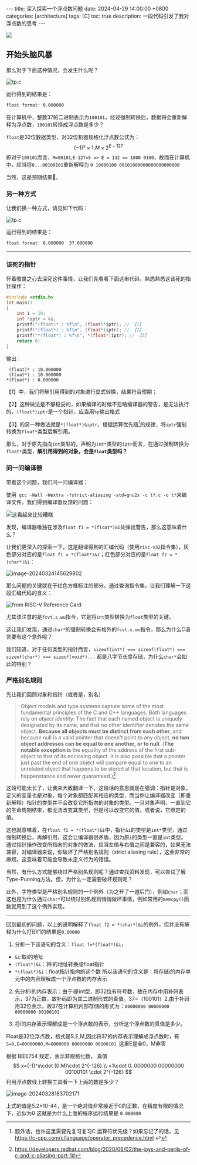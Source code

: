 
​---
title: 深入探索一个浮点数问题
date: 2024-04-29 14:00:00 +0800
categories: [architecture]
tags: [C]
toc: true
description: 一段代码引发了我对浮点数的思考
​---

![](https://polarisxu.studygolang.com/posts/basic/imgs/float-point04.png)

## 开始头脑风暴

那么对于下面这种情况，会发生什么呢？

![tp.c](https://yeijon-note.oss-cn-beijing.aliyuncs.com/img/carbon2.png)

运行得到的结果是：

```bash
float format: 0.000000
```

在计算机中，整数37的二进制表示为`100101`，经过强制转换后，数据将会重新解释为浮点数，`100101`转换成浮点数是多少？

`float`是32位数据类型，对32位机器规格化浮点数公式为：
$$
(-1)^s\times 1.M \times 2^{E-127}
$$
即对于`100101`而言，`M=00101`,`E-127=5 => E = 132 == 1000 0100`，故而在计算机中，应当将`0...00100101`重新解释为 `0 10000100 00101000000000000000000`

当然，这是预期结果🤣。

### 另一种方式

让我们换一种方式，请见如下代码：

![tp.c](https://yeijon-note.oss-cn-beijing.aliyuncs.com/img/3.png)

运行得到的结果是：

```bash
float format: 0.000000	37.000000
```

---

### 该死的指针

怀着敬畏之心去深究这件事情，让我们先看看下面这串代码，熟悉熟悉这该死的指针操作：

```c
#include <stdio.h>
int main()
{
    int i = 10;
    int *iptr = &i;
    printf("(float)* : %f\n", (float)*iptr); // 【1】
    printf("(float*) : %f\n", (float*)iptr); // 【2】
    printf("*(float*) : %f\n", *(float*)iptr); // 【3】
    return 0;
}
```

输出：

```
 (float)* : 10.000000
 (float*) : 10.000000
*(float*) : 0.000000
```

【1】中，我们将解引用得到的对象进行显式转换，结果符合预期；

【2】这种做法是不够稳妥的，如果编译的时候不忽略编译器的警告，是无法执行的，`(float*)iptr`是一个指针，应当用`%p`输出格式

【3】的另一种做法就是`*(float*)&iptr`，根据运算优先级[^1]的规律，将`iptr`强制转换为`float*`类型后解引用。



那么，对于原先指向`int`类型的，声明为`int*`类型的`iptr`而言，在通过强制转换为`float*`类型，**解引用得到的对象，会是`float`类型吗？**

### 问一问编译器

带着这个问题，我们问一问编译器：

使用` gcc -Wall -Wextra -fstrict-aliasing -std=gnu2x -c tf.c -o tf`来编译文件，我们得到编译器反馈的问题：

![这看起来比较糟糕](https://yeijon-note.oss-cn-beijing.aliyuncs.com/img/image-20240324145045209.png)

发现，编译器唯独在涉及`float f1 = *(float*)&i`处弹出警告，那么这意味着什么？

让我们更深入的探索一下，这是翻译得到的汇编代码（使用`risc-v32`指令集），灰色部分对应的是`float f1 = *(float*)&i`；红色部分对应的是`float f2 = *(char*)&i`：

![image-20240324145629802](https://yeijon-note.oss-cn-beijing.aliyuncs.com/img/image-20240324145629802.png)

那么问题的关键就在于红色方框标注的部分。通过查询指令集，让我们理解一下这段汇编代码的含义：

![from RISC-V Reference Card](https://yeijon-note.oss-cn-beijing.aliyuncs.com/img/image-20240324150011302.png)

尤其该注意的是`fcvt.s.wu`指令，它是将`int`类型转换为`float`类型的关键。

这让我们发现，通过`char*`的强制转换会有格外的`fcvt.s.wu`指令，那么为什么C语言要有这个意外呢？

我们知道，对于任何类型的指针而言，`sizeof(int*) === sizeof(float*) === sizeof(char*) === sizeof(void*)...` 都是八字节长度存储，为什么`char*`会如此的特别？

### 严格别名规则

先让我们回顾对象和指针（或者是，别名）

> Object models and type systems capture some of the most fundamental principles of the C and C++ languages. Both languages rely on *object identity*: The fact that each named object is uniquely designated by its name, and that no other identifier denotes the same object. **Because all objects must be distinct from each other**, and because null is a valid pointer that doesn't point to any object, **no two object addresses can be equal to one another,** **or to null.** (**The notable exception is** the equality of the address of the first sub-object to that of its enclosing object. It is also possible that a pointer just past the end of one object will compare equal to one to an unrelated object that happens to be stored at that location, but that is happenstance and never guaranteed.)[^2]

这段可能太长了，让我来大致翻译一下，这段话的意思就是在强调：指针是对象，定义的变量也是对象，每个对象都匹配其相应的类型，而当你让编译器改变（即重新解释）指针的类型并不会改变它所指向的对象的类型。一旦对象声明，一直到它的生命周期结束，都无法改变其类型，但是可以改变它的值，或者说，它绑定的值。

这也就意味着，在`float f1 = *(float*)&i`中，指针`&i`的类型是`int*`类型，通过强制转换后，再解引用，这会让编译器很矛盾，因为原`i`的类型一直是`int`类型。通过指针操作改变所指向的对象的做法，应当左值与右值之间是兼容的，如果无法兼容，对编译器来说，你破坏了严格别名规则（strict aliasing rule），这会非常的麻烦。这意味着可能会导致未定义行为的错误。

当然，有什么方式能够绕过严格别名规则呢？通过查找资料发现，可以尝试了解Type-Punning方法。但，为什么一定需要破坏规则呢？

此外，字符类型是严格别名规则的一个例外（为之开了一道后门），例如`char`；而这也是为什么通过`char*`可以绕过别名规则悄悄做坏事情，例如常用的`memcpy()`函数就用到了这个例外实现。

---

回到最初的问题，以上的说明解释了`float f2 = *(char*)&i`的例外，但并没有解释为什么打印f1的结果是`0.00000`

1. 分析一下该语句的含义：`float f=*(float*)&i; `

- `&i`:取i的地址 
- `(float*)&i`：将i的地址转换成float指针 
- `*(float*)&i`：float指针指向的这个数 所以该语句的含义是：将存储i的内存单元中的内容理解成一个浮点数的内存表示 

2. 先分析i的内存表示：由于i是int型，即32位有符号数，故在内存中用补码表示，37为正数，故补码即为其二进制形式的真值。37=（100101）2,由于补码用32位表示，故37在计算机内部存储的形式为：`00000000 00000000 00000000 00100101 `

3. 将i的内存表示理解成是一个浮点数的表示，分析这个浮点数的真值是多少。

Float是32位浮点数，格式是S,E,M,因此将37的内存表示理解成浮点数时，有`S=0,E=00000000,M=0000000 00000000 00100101 `这里E是全0，M非零

根据 IEEE754 规定，表示非规格化数， 真值
$$
x=(-1)^s\cdot (0.M)\cdot 2^{-126} \\
=1\cdot 0. 0000000 00000000 00100101 \cdot 2^{-126}
$$
利用浮点数线上转换工具看一下上面的数是多少？

![image-20240328183702171](https://yeijon-note.oss-cn-beijing.aliyuncs.com/img/image-20240328183702171.png)

上式的值是5.2*10-44，是一个绝对值非常接近于0的正数，在精度有限的情况下，近似为0 这就是为什么上面的程序运行结果是 `0.000000`



[^1]: 题外话，也许这里需要先复习复习C 运算符优先级？如果忘记了的话，见 https://c-cpp.com/c/language/operator_precedence.html ↩
[^2]: https://developers.redhat.com/blog/2020/06/02/the-joys-and-perils-of-c-and-c-aliasing-part-1#
